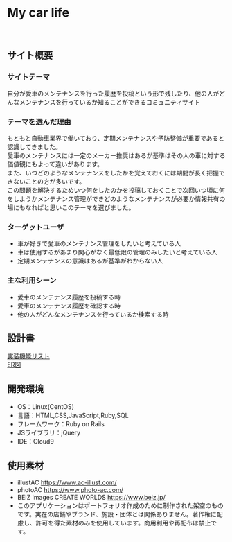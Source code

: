 # My car life
​
## サイト概要
### サイトテーマ
自分が愛車のメンテナンスを行った履歴を投稿という形で残したり、他の人がどんなメンテナンスを行っているか知ることができるコミュニティサイト
​
### テーマを選んだ理由
もともと自動車業界で働いており、定期メンテナンスや予防整備が重要であると認識してきました。<br>
愛車のメンテナンスには一定のメーカー推奨はあるが基準はその人の車に対する価値観にもよって違いがあります。<br>
また、いつどのようなメンテナンスをしたかを覚えておくには期間が長く把握できないことの方が多いです。<br>
この問題を解決するためいつ何をしたのかを投稿しておくことで次回いつ頃に何をしようかメンテナンス管理ができどのようなメンテナンスが必要か情報共有の場にもなればと思いこのテーマを選びました。
​
### ターゲットユーザ
- 車が好きで愛車のメンテナンス管理をしたいと考えている人
- 車は使用するがあまり関心がなく最低限の管理のみしたいと考えている人
- 定期メンテナンスの意識はあるが基準がわからない人
​
### 主な利用シーン
- 愛車のメンテナンス履歴を投稿する時
- 愛車のメンテナンス履歴を確認する時
- 他の人がどんなメンテナンスを行っているか検索する時
​
## 設計書
[実装機能リスト](https://docs.google.com/spreadsheets/d/1FHeK0-9wnl81rhhS32VWPM6Vr1RX00qmzDoQNSH0STU/edit?usp=sharing)<br>
[ER図](https://drive.google.com/file/d/1GDxDdQQAa71xxGwXjV4QfT-caq15mwz3/view?usp=sharing)
​
## 開発環境
- OS：Linux(CentOS)
- 言語：HTML,CSS,JavaScript,Ruby,SQL
- フレームワーク：Ruby on Rails
- JSライブラリ：jQuery
- IDE：Cloud9
​
## 使用素材
- illustAC https://www.ac-illust.com/
- photoAC https://www.photo-ac.com/
- BEIZ images CREATE WORLDS https://www.beiz.jp/
- このアプリケーションはポートフォリオ作成のために制作された架空のものです。実在の店舗やブランド、施設・団体とは関係ありません。著作権に配慮し、許可を得た素材のみを使用しています。商用利用や再配布は禁止です。